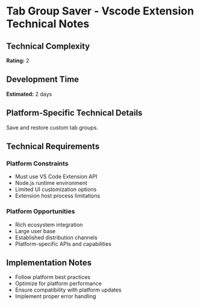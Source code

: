 # Tab Group Saver - Vscode Extension Technical Notes

## Technical Complexity
**Rating:** 2

## Development Time
**Estimated:** 2 days

## Platform-Specific Technical Details
Save and restore custom tab groups.

## Technical Requirements

### Platform Constraints
- Must use VS Code Extension API
- Node.js runtime environment
- Limited UI customization options
- Extension host process limitations

### Platform Opportunities
- Rich ecosystem integration
- Large user base
- Established distribution channels
- Platform-specific APIs and capabilities

## Implementation Notes
- Follow platform best practices
- Optimize for platform performance
- Ensure compatibility with platform updates
- Implement proper error handling
